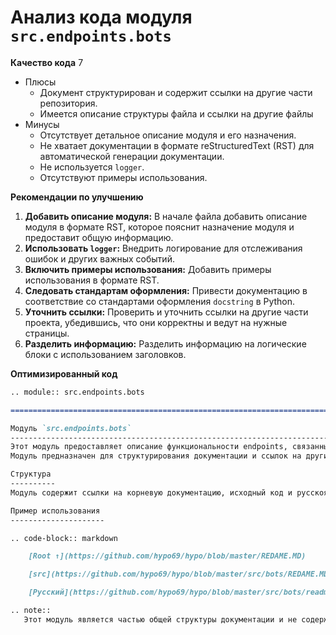 # Анализ кода модуля `src.endpoints.bots`

**Качество кода**
7
- Плюсы
    - Документ структурирован и содержит ссылки на другие части репозитория.
    - Имеется описание структуры файла и ссылки на другие файлы
- Минусы
    - Отсутствует детальное описание модуля и его назначения.
    - Не хватает документации в формате reStructuredText (RST) для автоматической генерации документации.
    - Не используется `logger`.
    - Отсутствуют примеры использования.

**Рекомендации по улучшению**

1.  **Добавить описание модуля:** В начале файла добавить описание модуля в формате RST, которое пояснит назначение модуля и предоставит общую информацию.
2.  **Использовать `logger`:** Внедрить логирование для отслеживания ошибок и других важных событий.
3.  **Включить примеры использования:** Добавить примеры использования в формате RST.
4.  **Следовать стандартам оформления:** Привести документацию в соответствие со стандартами оформления `docstring` в Python.
5.  **Уточнить ссылки:** Проверить и уточнить ссылки на другие части проекта, убедившись, что они корректны и ведут на нужные страницы.
6.  **Разделить информацию:** Разделить информацию на логические блоки с использованием заголовков.

**Оптимизированный код**

```markdown
.. module:: src.endpoints.bots

=========================================================================================

Модуль `src.endpoints.bots`
-----------------------------------------------------------------------------------------
Этот модуль предоставляет описание функциональности endpoints, связанными с ботами.
Модуль предназначен для структурирования документации и ссылок на другие важные части проекта.

Структура
----------
Модуль содержит ссылки на корневую документацию, исходный код и русскоязычную версию документации.

Пример использования
---------------------

.. code-block:: markdown

    [Root ↑](https://github.com/hypo69/hypo/blob/master/REDAME.MD)

    [src](https://github.com/hypo69/hypo/blob/master/src/bots/REDAME.MD)

    [Русский](https://github.com/hypo69/hypo/blob/master/src/bots/readme.ru.md)

.. note::
   Этот модуль является частью общей структуры документации и не содержит исполняемого кода.

```